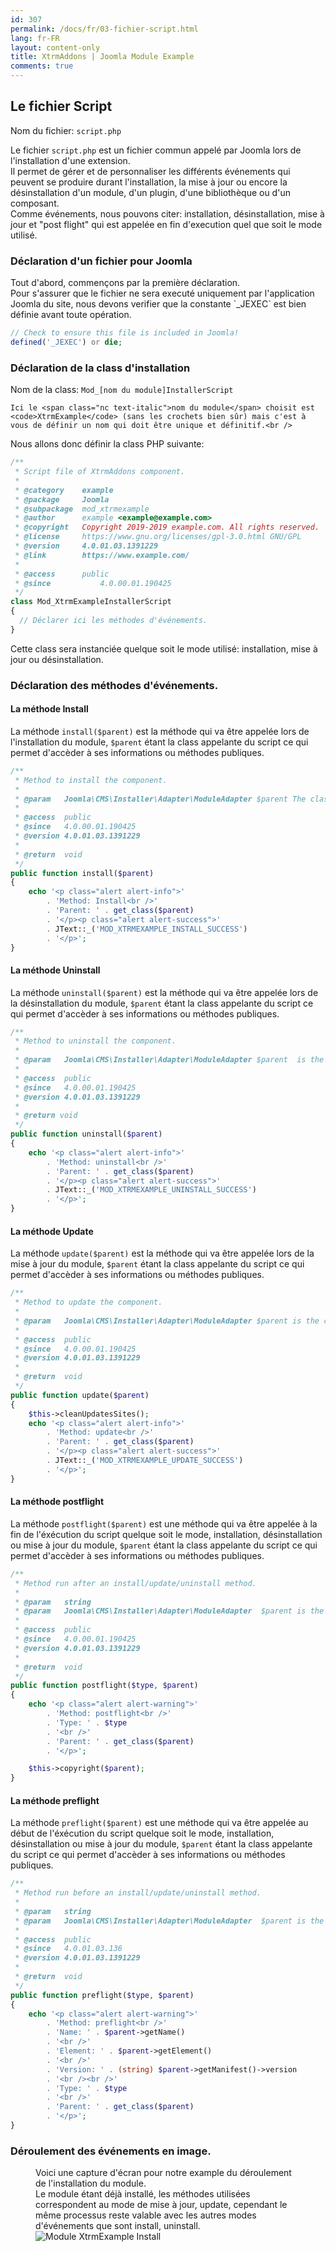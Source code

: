 ```yaml
---
id: 307
permalink: /docs/fr/03-fichier-script.html
lang: fr-FR
layout: content-only
title: XtrmAddons | Joomla Module Example
comments: true
---
```


## Le fichier Script

<p>
	Nom du fichier: <code><span class="nc">script.php</span></code>
</p>

<p class="text-justify">
	Le fichier <code><span class="nc">script.php</span></code> est un fichier commun appelé par Joomla lors de l'installation d'une extension.<br />
	Il permet de gérer et de personnaliser les différents événements qui peuvent se produire durant l'installation, la mise à jour ou encore la désinstallation d'un module, d'un plugin, d'une bibliothèque ou d'un composant.<br />
	Comme événements, nous pouvons citer: installation, désinstallation, mise à jour et "post flight" qui est appelée en fin d'execution quel que soit le mode utilisé.
</p>

### Déclaration d'un fichier pour Joomla

<p class="text-justify">
	Tout d'abord, commençons par la première déclaration.<br />
	Pour s'assurer que le fichier ne sera executé uniquement par l'application Joomla du site, nous devons verifier que la constante `_JEXEC` est bien définie avant toute opération.
</p>

```php
// Check to ensure this file is included in Joomla!
defined('_JEXEC') or die;
```

### Déclaration de la class d'installation

<p class="text-justify">
	Nom de la class: <code><span class="nc">Mod_</span><span class="nc text-italic">[nom du module]</span><span class="nc">InstallerScript</span></code>
</p>

<p class="text-justify">

	Ici le <span class="nc text-italic">nom du module</span> choisit est <code>XtrmExample</code> (sans les crochets bien sûr) mais c'est à vous de définir un nom qui doit être unique et définitif.<br />
</p>

<p class="text-justify">
	Nous allons donc définir la class PHP suivante:<br />
</p>

```php
/**
 * Script file of XtrmAddons component.
 *
 * @category   	example
 * @package    	Joomla
 * @subpackage 	mod_xtrmexample
 * @author     	example <example@example.com>
 * @copyright  	Copyright 2019-2019 example.com. All rights reserved.
 * @license    	https://www.gnu.org/licenses/gpl-3.0.html GNU/GPL
 * @version    	4.0.01.03.1391229
 * @link       	https://www.example.com/
 *
 * @access     	public
 * @since 			4.0.00.01.190425
 */
class Mod_XtrmExampleInstallerScript
{
  // Déclarer ici les méthodes d'événements.
}
```
<p class="text-justify">
	Cette class sera instanciée quelque soit le mode utilisé: installation, mise à jour ou désinstallation.
</p>

### Déclaration des méthodes d'événements.

#### La méthode <span class="text-italic">Install</span>

<p class="text-justify">
	La méthode <code>install($parent)</code> est la méthode qui va être appelée lors de l'installation du module, <code>$parent</code> étant la class appelante du script ce qui permet d'accèder à ses informations ou méthodes publiques.
</p>

```php
/**
 * Method to install the component.
 *
 * @param   Joomla\CMS\Installer\Adapter\ModuleAdapter $parent The class that calling this method.
 *
 * @access	public
 * @since 	4.0.00.01.190425
 * @version 4.0.01.03.1391229
 *
 * @return 	void
 */
public function install($parent)
{
	echo '<p class="alert alert-info">'
		. 'Method: Install<br />'
		. 'Parent: ' . get_class($parent)
		. '</p><p class="alert alert-success">'
		. JText::_('MOD_XTRMEXAMPLE_INSTALL_SUCCESS')
		. '</p>';
}
```

#### La méthode <span class="text-italic">Uninstall</span>

<p class="text-justify">
	La méthode <code>uninstall($parent)</code> est la méthode qui va être appelée lors de la désinstallation du module, <code>$parent</code> étant la class appelante du script ce qui permet d'accèder à ses informations ou méthodes publiques.
</p>

```php
/**
 * Method to uninstall the component.
 *
 * @param 	Joomla\CMS\Installer\Adapter\ModuleAdapter $parent	is the class calling this method.
 *
 * @access	public
 * @since 	4.0.00.01.190425
 * @version 4.0.01.03.1391229
 *
 * @return void
 */
public function uninstall($parent)
{
	echo '<p class="alert alert-info">'
		. 'Method: uninstall<br />'
		. 'Parent: ' . get_class($parent)
		. '</p><p class="alert alert-success">'
		. JText::_('MOD_XTRMEXAMPLE_UNINSTALL_SUCCESS')
		. '</p>';
}
```

#### La méthode <span class="text-italic">Update</span>

<p class="text-justify">
	La méthode <code>update($parent)</code> est la méthode qui va être appelée lors de la mise à jour du module, <code>$parent</code> étant la class appelante du script ce qui permet d'accèder à ses informations ou méthodes publiques.
</p>

```php
/**
 * Method to update the component.
 *
 * @param 	Joomla\CMS\Installer\Adapter\ModuleAdapter $parent is the class calling this method.
 *
 * @access	public
 * @since 	4.0.00.01.190425
 * @version 4.0.01.03.1391229
 *
 * @return 	void
 */
public function update($parent)
{
	$this->cleanUpdatesSites();
	echo '<p class="alert alert-info">'
		. 'Method: update<br />'
		. 'Parent: ' . get_class($parent)
		. '</p><p class="alert alert-success">'
		. JText::_('MOD_XTRMEXAMPLE_UPDATE_SUCCESS')
		. '</p>';
}
```

#### La méthode <span class="text-italic">postflight</span>

<p class="text-justify">
	La méthode <code>postflight($parent)</code> est une méthode qui va être appelée à la fin de l'éxécution du script quelque soit le mode, installation, désinstallation ou mise à jour du module, <code>$parent</code> étant la class appelante du script ce qui permet d'accèder à ses informations ou méthodes publiques.
</p>

```php
/**
 * Method run after an install/update/uninstall method.
 *
 * @param 	string 																			$type 	is the type of change (install, update or discover_install)
 * @param 	Joomla\CMS\Installer\Adapter\ModuleAdapter 	$parent is the class calling this method
 *
 * @access	public
 * @since 	4.0.00.01.190425
 * @version 4.0.01.03.1391229
 *
 * @return 	void
 */
public function postflight($type, $parent)
{
	echo '<p class="alert alert-warning">'
		. 'Method: postflight<br />'
		. 'Type: ' . $type
		. '<br />'
		. 'Parent: ' . get_class($parent)
		. '</p>';

	$this->copyright($parent);
}
```

#### La méthode <span class="text-italic">preflight</span>

<p class="text-justify">
	La méthode <code>preflight($parent)</code> est une méthode qui va être appelée au début de l'éxécution du script quelque soit le mode, installation, désinstallation ou mise à jour du module, <code>$parent</code> étant la class appelante du script ce qui permet d'accèder à ses informations ou méthodes publiques.
</p>

```php
/**
 * Method run before an install/update/uninstall method.
 *
 * @param 	string 																			$type 	is the type of change (install, update or discover_install)
 * @param 	Joomla\CMS\Installer\Adapter\ModuleAdapter 	$parent is the class calling this method
 *
 * @access	public
 * @since 	4.0.01.03.136
 * @version 4.0.01.03.1391229
 *
 * @return 	void
 */
public function preflight($type, $parent)
{
	echo '<p class="alert alert-warning">'
		. 'Method: preflight<br />'
		. 'Name: ' . $parent->getName()
		. '<br />'
		. 'Element: ' . $parent->getElement()
		. '<br />'
		. 'Version: ' . (string) $parent->getManifest()->version
		. '<br /><br />'
		. 'Type: ' . $type
		. '<br />'
		. 'Parent: ' . get_class($parent)
		. '</p>';
}
```

### Déroulement des événements en image.

<figure>
	<figcaption class="text-justify">
		Voici une capture d'écran pour notre example du déroulement de l'installation du module.<br />
		Le module étant déjà installé, les méthodes utilisées correspondent au mode de mise à jour, <span class="font-italic">update</span>, cependant le même processus reste valable avec les autres modes d'événements que sont <span class="font-italic">install, uninstall</span>.
	</figcaption>
	<img src="/assets/images/module-xtrmexample-install.jpg" alt="Module XtrmExample Install" title="Module XtrmExample Install" />
</figure>
